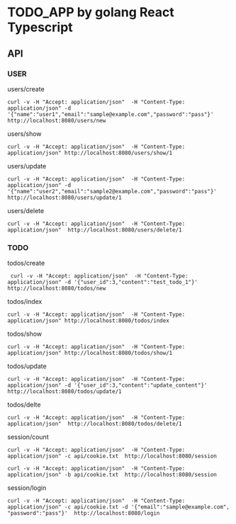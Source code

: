 # TODO_APP by golang React Typescript

## API

### USER

users/create

```
curl -v -H "Accept: application/json"  -H "Content-Type: application/json" -d '{"name":"user1","email":"sample@example.com","password":"pass"}' http://localhost:8080/users/new
```

users/show

```
curl -v -H "Accept: application/json"  -H "Content-Type: application/json" http://localhost:8080/users/show/1
```

users/update

```
curl -v -H "Accept: application/json"  -H "Content-Type: application/json" -d '{"name":"user2","email":"sample2@example.com","password":"pass"}' http://localhost:8080/users/update/1
```

users/delete

```
curl -v -H "Accept: application/json"  -H "Content-Type: application/json"  http://localhost:8080/users/delete/1
```

### TODO

todos/create

```
 curl -v -H "Accept: application/json"  -H "Content-Type: application/json" -d '{"user_id":3,"content":"test_todo_1"}' http://localhost:8080/todos/new
```

todos/index

```
curl -v -H "Accept: application/json"  -H "Content-Type: application/json" http://localhost:8080/todos/index
```

todos/show

```
curl -v -H "Accept: application/json"  -H "Content-Type: application/json" http://localhost:8080/todos/show/1
```

todos/update

```
curl -v -H "Accept: application/json"  -H "Content-Type: application/json" -d '{"user_id":3,"content":"update_content"}' http://localhost:8080/todos/update/1
```

todos/delte

```
curl -v -H "Accept: application/json"  -H "Content-Type: application/json"  http://localhost:8080/todos/delete/1
```

session/count

```
curl -v -H "Accept: application/json"  -H "Content-Type: application/json" -c api/cookie.txt  http://localhost:8080/session
```

```
curl -v -H "Accept: application/json"  -H "Content-Type: application/json" -b api/cookie.txt  http://localhost:8080/session
```

session/login

```
curl -v -H "Accept: application/json"  -H "Content-Type: application/json" -c api/cookie.txt -d '{"email":"sample@example.com", "password":"pass"}'  http://localhost:8080/login
```
